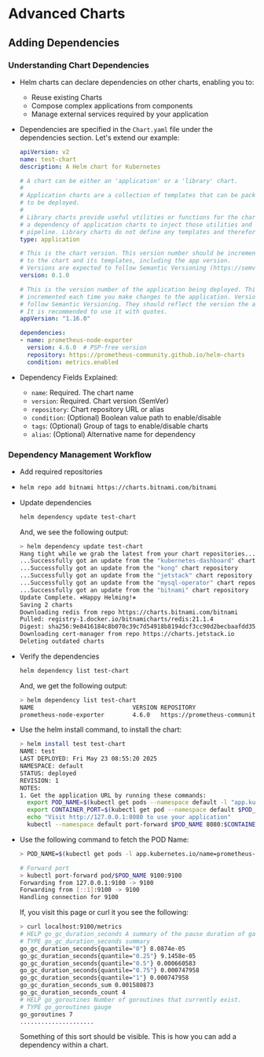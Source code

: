 # Advanced Charts

## Adding Dependencies

### Understanding Chart Dependencies

- Helm charts can declare dependencies on other charts, enabling you to:

  - Reuse existing Charts
  - Compose complex applications from components
  - Manage external services required by your application

- Dependencies are specified in the `Chart.yaml` file under the dependencies section. Let's extend our example:

  ```yaml
  apiVersion: v2
  name: test-chart
  description: A Helm chart for Kubernetes
  
  # A chart can be either an 'application' or a 'library' chart.
  #
  # Application charts are a collection of templates that can be packaged into versioned archives
  # to be deployed.
  #
  # Library charts provide useful utilities or functions for the chart developer. They're included as
  # a dependency of application charts to inject those utilities and functions into the rendering
  # pipeline. Library charts do not define any templates and therefore cannot be deployed.
  type: application
  
  # This is the chart version. This version number should be incremented each time you make changes
  # to the chart and its templates, including the app version.
  # Versions are expected to follow Semantic Versioning (https://semver.org/)
  version: 0.1.0
  
  # This is the version number of the application being deployed. This version number should be
  # incremented each time you make changes to the application. Versions are not expected to
  # follow Semantic Versioning. They should reflect the version the application is using.
  # It is recommended to use it with quotes.
  appVersion: "1.16.0"
  
  dependencies:
  - name: prometheus-node-exporter
    version: 4.6.0  # PSP-free version
    repository: https://prometheus-community.github.io/helm-charts
    condition: metrics.enabled
  ```
  
- Dependency Fields Explained:

  - `name`: Required. The chart name 
  - `version`: Required. Chart version (SemVer)
  - `repository`: Chart repository URL or alias 
  - `condition`: (Optional) Boolean value path to enable/disable 
  - `tags`: (Optional) Group of tags to enable/disable charts 
  - `alias`: (Optional) Alternative name for dependency

### Dependency Management Workflow

- Add required repositories
- 
  ```bash
  helm repo add bitnami https://charts.bitnami.com/bitnami
  ```
  
- Update dependencies

  ```bash
  helm dependency update test-chart
  ```
  
  And, we see the following output:

  ```bash
  > helm dependency update test-chart
  Hang tight while we grab the latest from your chart repositories...
  ...Successfully got an update from the "kubernetes-dashboard" chart repository
  ...Successfully got an update from the "kong" chart repository
  ...Successfully got an update from the "jetstack" chart repository
  ...Successfully got an update from the "mysql-operator" chart repository
  ...Successfully got an update from the "bitnami" chart repository
  Update Complete. ⎈Happy Helming!⎈
  Saving 2 charts
  Downloading redis from repo https://charts.bitnami.com/bitnami
  Pulled: registry-1.docker.io/bitnamicharts/redis:21.1.4
  Digest: sha256:9e8416184c8b070c39c7d54918b8194dcf3cc90d2becbaafdd352c67f3027a5e
  Downloading cert-manager from repo https://charts.jetstack.io
  Deleting outdated charts
  ```

- Verify the dependencies

  ```bash
  helm dependency list test-chart
  ```
  
  And, we get the following output:

  ```bash
  > helm dependency list test-chart
  NAME                            VERSION REPOSITORY                                              STATUS
  prometheus-node-exporter        4.6.0   https://prometheus-community.github.io/helm-charts      ok
  ```
  
- Use the helm install command, to install the chart:

  ```bash
  > helm install test test-chart
  NAME: test
  LAST DEPLOYED: Fri May 23 08:55:20 2025
  NAMESPACE: default
  STATUS: deployed
  REVISION: 1
  NOTES:
  1. Get the application URL by running these commands:
    export POD_NAME=$(kubectl get pods --namespace default -l "app.kubernetes.io/name=test-chart,app.kubernetes.io/instance=test" -o jsonpath="{.items[0].metadata.name}")
    export CONTAINER_PORT=$(kubectl get pod --namespace default $POD_NAME -o jsonpath="{.spec.containers[0].ports[0].containerPort}")
    echo "Visit http://127.0.0.1:8080 to use your application"
    kubectl --namespace default port-forward $POD_NAME 8080:$CONTAINER_PORT
  ```
  
- Use the following command to fetch the POD Name:

  ```bash
  > POD_NAME=$(kubectl get pods -l app.kubernetes.io/name=prometheus-node-exporter -o jsonpath='{.items[0].metadata.name}')
  
  # Forward port
  > kubectl port-forward pod/$POD_NAME 9100:9100
  Forwarding from 127.0.0.1:9100 -> 9100
  Forwarding from [::1]:9100 -> 9100
  Handling connection for 9100
  ```
  
  If, you visit this page or curl it you see the following:

  ```bash
  > curl localhost:9100/metrics
  # HELP go_gc_duration_seconds A summary of the pause duration of garbage collection cycles.
  # TYPE go_gc_duration_seconds summary
  go_gc_duration_seconds{quantile="0"} 8.0874e-05
  go_gc_duration_seconds{quantile="0.25"} 9.1458e-05
  go_gc_duration_seconds{quantile="0.5"} 0.000660583
  go_gc_duration_seconds{quantile="0.75"} 0.000747958
  go_gc_duration_seconds{quantile="1"} 0.000747958
  go_gc_duration_seconds_sum 0.001580873
  go_gc_duration_seconds_count 4
  # HELP go_goroutines Number of goroutines that currently exist.
  # TYPE go_goroutines gauge
  go_goroutines 7
  .....................
  ```
  
  Something of this sort should be visible. This is how you can add a dependency within a chart.

